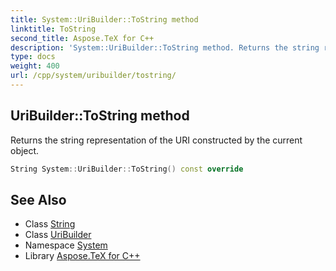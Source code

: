 ```yaml
---
title: System::UriBuilder::ToString method
linktitle: ToString
second_title: Aspose.TeX for C++
description: 'System::UriBuilder::ToString method. Returns the string representation of the URI constructed by the current object in C++.'
type: docs
weight: 400
url: /cpp/system/uribuilder/tostring/
---
```

## UriBuilder::ToString method


Returns the string representation of the URI constructed by the current object.

```cpp
String System::UriBuilder::ToString() const override
```

## See Also

* Class [String](../../string/)
* Class [UriBuilder](../)
* Namespace [System](../../)
* Library [Aspose.TeX for C++](../../../)
